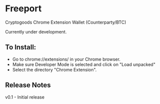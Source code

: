 # Freeport
Cryptogoods Chrome Extension Wallet (Counterparty/BTC)

Currently under development.

## To Install:

- Go to chrome://extensions/ in your Chrome browser. 
- Make sure Developer Mode is selected and click on "Load unpacked" 
- Select the directory "Chrome Extension".

## Release Notes

v0.1 - Initial release
